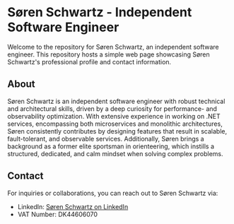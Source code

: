 # Søren Schwartz - Independent Software Engineer

Welcome to the repository for Søren Schwartz, an independent software engineer. This repository hosts a simple web page showcasing Søren Schwartz's professional profile and contact information.

## About

Søren Schwartz is an independent software engineer with robust technical and architectural skills, driven by a deep curiosity for performance- and observability optimization. With extensive experience in working on .NET services, encompassing both microservices and monolithic architectures, Søren consistently contributes by designing features that result in scalable, fault-tolerant, and observable services. Additionally, Søren brings a background as a former elite sportsman in orienteering, which instills a structured, dedicated, and calm mindset when solving complex problems.

## Contact

For inquiries or collaborations, you can reach out to Søren Schwartz via:

- LinkedIn: [Søren Schwartz on LinkedIn](www.linkedin.com/in/søren-schwartz-818688178)
- VAT Number: DK44606070
